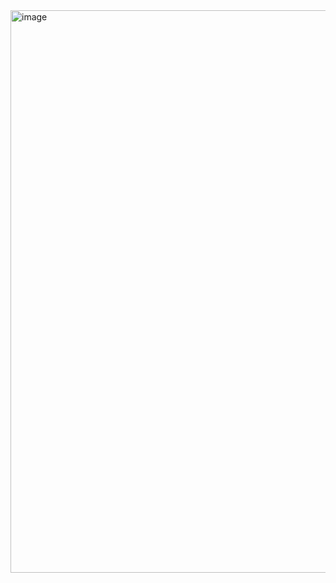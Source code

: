 <img width="900" alt="image" src="https://github.com/user-attachments/assets/54929412-64f1-43af-aafe-c96473dd3a7f" />
